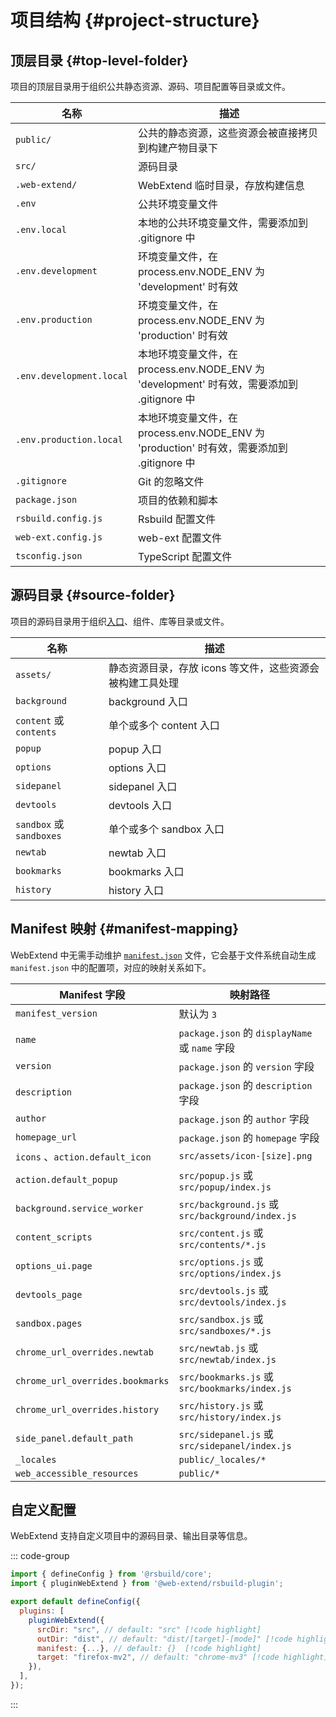 # 项目结构 {#project-structure}

## 顶层目录 {#top-level-folder}

项目的顶层目录用于组织公共静态资源、源码、项目配置等目录或文件。

| 名称                     | 描述                                                                                        |
| ------------------------ | ------------------------------------------------------------------------------------------- |
| `public/`                | 公共的静态资源，这些资源会被直接拷贝到构建产物目录下                                        |
| `src/`                   | 源码目录                                                                                    |
| `.web-extend/`           | WebExtend 临时目录，存放构建信息                                                            |
| `.env`                   | 公共环境变量文件                                                                            |
| `.env.local`             | 本地的公共环境变量文件，需要添加到 .gitignore 中                                            |
| `.env.development`       | 环境变量文件，在 process.env.NODE_ENV 为 'development' 时有效                               |
| `.env.production`        | 环境变量文件，在 process.env.NODE_ENV 为 'production' 时有效                                |
| `.env.development.local` | 本地环境变量文件，在 process.env.NODE_ENV 为 'development' 时有效，需要添加到 .gitignore 中 |
| `.env.production.local`  | 本地环境变量文件，在 process.env.NODE_ENV 为 'production' 时有效，需要添加到 .gitignore 中  |
| `.gitignore`             | Git 的忽略文件                                                                              |
| `package.json`           | 项目的依赖和脚本                                                                            |
| `rsbuild.config.js`      | Rsbuild 配置文件                                                                            |
| `web-ext.config.js`      | web-ext 配置文件                                                                            |
| `tsconfig.json`          | TypeScript 配置文件                                                                         |

## 源码目录 {#source-folder}

项目的源码目录用于组织[入口](./entrypoints.md)、组件、库等目录或文件。

| 名称                     | 描述                                                      |
| ------------------------ | --------------------------------------------------------- |
| `assets/`                | 静态资源目录，存放 icons 等文件，这些资源会被构建工具处理 |
| `background`             | background 入口                                           |
| `content` 或 `contents`  | 单个或多个 content 入口                                   |
| `popup`                  | popup 入口                                                |
| `options`                | options 入口                                              |
| `sidepanel`              | sidepanel 入口                                            |
| `devtools`               | devtools 入口                                             |
| `sandbox` 或 `sandboxes` | 单个或多个 sandbox 入口                                   |
| `newtab`                 | newtab 入口                                               |
| `bookmarks`              | bookmarks 入口                                            |
| `history`                | history 入口                                              |

## Manifest 映射 {#manifest-mapping}

WebExtend 中无需手动维护 [`manifest.json`](https://developer.chrome.com/docs/extensions/reference/manifest) 文件，它会基于文件系统自动生成 `manifest.json` 中的配置项，对应的映射关系如下。

| Manifest 字段                    | 映射路径                                         |
| -------------------------------- | ------------------------------------------------ |
| `manifest_version`               | 默认为 `3`                                       |
| `name`                           | `package.json` 的 `displayName` 或 `name` 字段   |
| `version`                        | `package.json` 的 `version` 字段                 |
| `description`                    | `package.json` 的 `description` 字段             |
| `author`                         | `package.json` 的 `author` 字段                  |
| `homepage_url`                   | `package.json` 的 `homepage` 字段                |
| `icons` 、`action.default_icon`  | `src/assets/icon-[size].png`                     |
| `action.default_popup`           | `src/popup.js` 或 `src/popup/index.js`           |
| `background.service_worker`      | `src/background.js` 或 `src/background/index.js` |
| `content_scripts`                | `src/content.js` 或 `src/contents/*.js`          |
| `options_ui.page`                | `src/options.js` 或 `src/options/index.js`       |
| `devtools_page`                  | `src/devtools.js` 或 `src/devtools/index.js`     |
| `sandbox.pages`                  | `src/sandbox.js` 或 `src/sandboxes/*.js`         |
| `chrome_url_overrides.newtab`    | `src/newtab.js` 或 `src/newtab/index.js`         |
| `chrome_url_overrides.bookmarks` | `src/bookmarks.js` 或 `src/bookmarks/index.js`   |
| `chrome_url_overrides.history`   | `src/history.js` 或 `src/history/index.js`       |
| `side_panel.default_path`        | `src/sidepanel.js` 或 `src/sidepanel/index.js`   |
| `_locales`                       | `public/_locales/*`                              |
| `web_accessible_resources`       | `public/*`                                       |

## 自定义配置

WebExtend 支持自定义项目中的源码目录、输出目录等信息。

::: code-group

```js [rsbuild.config.js]
import { defineConfig } from '@rsbuild/core';
import { pluginWebExtend } from '@web-extend/rsbuild-plugin';

export default defineConfig({
  plugins: [
    pluginWebExtend({
      srcDir: "src", // default: "src" [!code highlight]
      outDir: "dist", // default: "dist/[target]-[mode]" [!code highlight]
      manifest: {...}, // default: {}  [!code highlight]
      target: "firefox-mv2", // default: "chrome-mv3" [!code highlight]
    }),
  ],
});
```

:::
